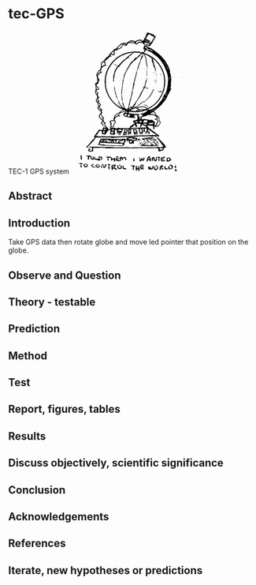 # tec-GPS
TEC-1 GPS system
![](https://github.com/SteveJustin1963/tec-GPS/blob/master/globe-control.png)

## Abstract

## Introduction 
Take GPS data then rotate globe and move led pointer that position on the globe.


## Observe and Question 

## Theory - testable

## Prediction

## Method 

## Test

## Report, figures, tables

## Results

## Discuss objectively, scientific significance 

## Conclusion 

## Acknowledgements

## References

## Iterate, new hypotheses or predictions


